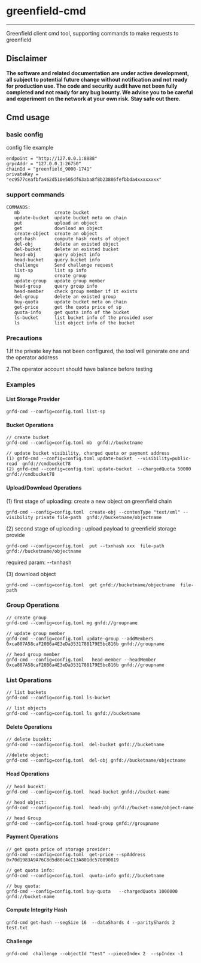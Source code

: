 # greenfield-cmd

---
Greenfield client cmd tool, supporting commands to make requests to greenfield


## Disclaimer
**The software and related documentation are under active development, all subject to potential future change without
notification and not ready for production use. The code and security audit have not been fully completed and not ready
for any bug bounty. We advise you to be careful and experiment on the network at your own risk. Stay safe out there.**

## Cmd usage

### basic config 

 config file example
```
endpoint = "http://127.0.0.1:8888"
grpcAddr = "127.0.0.1:26750"
chainId = "greenfield_9000-1741"
privateKey = "ec9577ceafbfa462d510e505df63aba8f8b23886fefbbda4xxxxxxxx"
```

### support commands

```
COMMANDS:
   mb             create bucket
   update-bucket  update bucket meta on chain
   put            upload an object
   get            download an object
   create-object  create an object
   get-hash       compute hash roots of object
   del-obj        delete an existed object
   del-bucket     delete an existed bucket
   head-obj       query object info
   head-bucket    query bucket info
   challenge      Send challenge request
   list-sp        list sp info
   mg             create group
   update-group   update group member
   head-group     query group info
   head-member    check group member if it exists
   del-group      delete an existed group
   buy-quota      update bucket meta on chain
   get-price      get the quota price of sp
   quota-info     get quota info of the bucket
   ls-bucket      list bucket info of the provided user
   ls             list object info of the bucket
```

### Precautions

1.If the private key has not been configured, the tool will generate one and the operator address

2.The operator account should have balance before testing

### Examples

#### List Storage Provider 
```
gnfd-cmd --config=config.toml list-sp
```

#### Bucket Operations
```
// create bucket
gnfd-cmd --config=config.toml mb  gnfd://bucketname

// update bucket visibility, charged quota or payment address
(1) gnfd-cmd --config=config.toml update-bucket  --visibility=public-read  gnfd://cmdbucket78
(2) gnfd-cmd --config=config.toml update-bucket  --chargedQuota 50000 gnfd://cmdbucket78
```

#### Upload/Download Operations

(1) first stage of uploading: create a new object on greenfield chain
```
gnfd-cmd --config=config.toml  create-obj --contenType "text/xml" --visibility private file-path  gnfd://bucketname/objectname
```
(2) second stage of uploading : upload payload to greenfield storage provide

```
gnfd-cmd --config=config.toml  put --txnhash xxx  file-path   gnfd://bucketname/objectname
```
required param:  --txnhash

(3) download object

```
gnfd-cmd --config=config.toml  get gnfd://bucketname/objectname  file-path 
```

### Group Operations
```
// create group
gnfd-cmd --config=config.toml mg gnfd://groupname

// update group member
gnfd-cmd --config=config.toml update-group --addMembers 0xca807A58caF20B6a4E3eDa3531788179E5bc816b gnfd://groupname

// head group member
gnfd-cmd --config=config.toml   head-member --headMember  0xca807A58caF20B6a4E3eDa3531788179E5bc816b gnfd://groupname
```

### List Operations
```
// list buckets
gnfd-cmd --config=config.toml ls-bucket 

// list objects
gnfd-cmd --config=config.toml ls gnfd://bucketname

```

#### Delete Operations
```
// delete bucekt:
gnfd-cmd --config=config.toml  del-bucket gnfd://bucketname

//delete object:
gnfd-cmd --config=config.toml  del-obj gnfd://bucketname/objectname
```

#### Head Operations

```
// head bucekt:
gnfd-cmd --config=config.toml  head-bucket gnfd://bucket-name

// head object:
gnfd-cmd --config=config.toml  head-obj gnfd://bucket-name/object-name

// head Group
gnfd-cmd --config=config.toml head-group gnfd://groupname
```

#### Payment Operations

```
// get quota price of storage provider:
gnfd-cmd --config=config.toml  get-price --spAddress 0x70d1983A9A76C8d5d80c4cC13A801dc570890819

// get quota info:
gnfd-cmd --config=config.toml  quota-info gnfd://bucketname

// buy quota:
gnfd-cmd --config=config.toml buy-quota   --chargedQuota 1000000   gnfd://bucket-name
```


#### Compute Integrity Hash

```
gnfd-cmd get-hash --segSize 16  --dataShards 4 --parityShards 2 test.txt  
```

#### Challenge

```
gnfd-cmd  challenge --objectId "test" --pieceIndex 2  --spIndex -1
```
